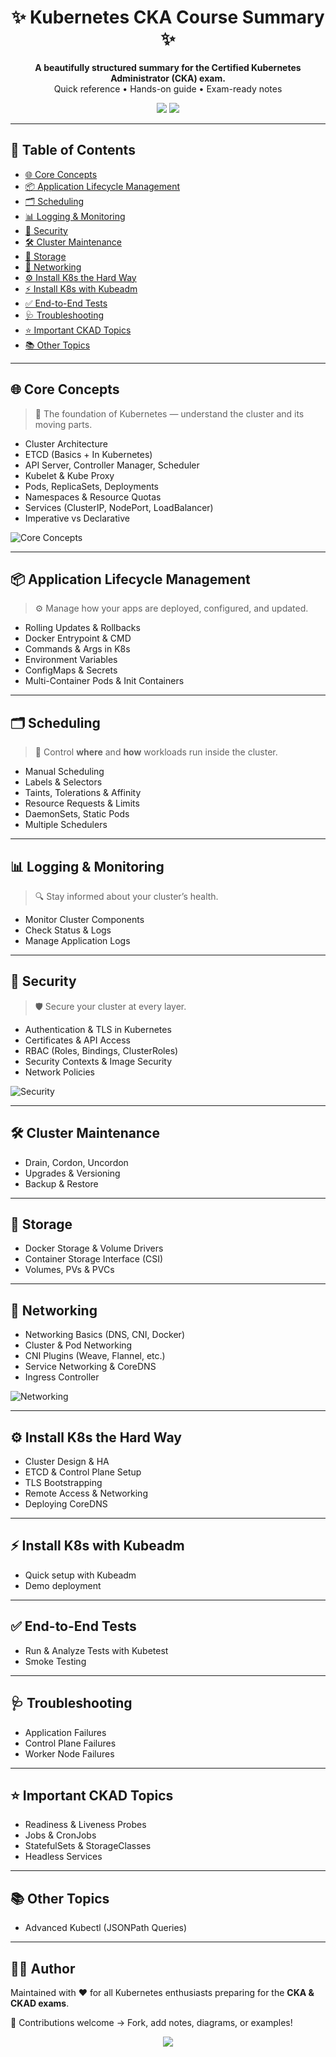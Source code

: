 <h1 align="center">✨ Kubernetes CKA Course Summary ✨</h1>


<p align="center">
  <b>A beautifully structured summary for the Certified Kubernetes Administrator (CKA) exam.</b><br/>
  Quick reference • Hands-on guide • Exam-ready notes
</p>

<p align="center">
  <a href="https://kubernetes.io/docs/"><img src="https://img.shields.io/badge/Kubernetes-Documentation-326CE5?style=flat&logo=kubernetes&logoColor=white" /></a>
  <a href="https://github.com/your-username/cka-course-summary/stargazers"><img src="https://img.shields.io/github/stars/your-username/cka-course-summary?style=social" /></a>
</p>

---

## 📑 Table of Contents
- [🌐 Core Concepts](#-core-concepts)
- [📦 Application Lifecycle Management](#-application-lifecycle-management)
- [🗂️ Scheduling](#️-scheduling)
- [📊 Logging & Monitoring](#-logging--monitoring)
- [🔐 Security](#-security)
- [🛠️ Cluster Maintenance](#️-cluster-maintenance)
- [💾 Storage](#-storage)
- [🌉 Networking](#-networking)
- [⚙️ Install K8s the Hard Way](#️-install-k8s-the-hard-way)
- [⚡ Install K8s with Kubeadm](#-install-k8s-with-kubeadm)
- [✅ End-to-End Tests](#-end-to-end-tests)
- [🩺 Troubleshooting](#-troubleshooting)
- [⭐ Important CKAD Topics](#-important-ckad-topics)
- [📚 Other Topics](#-other-topics)

---

## 🌐 Core Concepts
> 📘 The foundation of Kubernetes — understand the cluster and its moving parts.
- Cluster Architecture  
- ETCD (Basics + In Kubernetes)  
- API Server, Controller Manager, Scheduler  
- Kubelet & Kube Proxy  
- Pods, ReplicaSets, Deployments  
- Namespaces & Resource Quotas  
- Services (ClusterIP, NodePort, LoadBalancer)  
- Imperative vs Declarative  

![Core Concepts](https://kubernetes.io/images/kubeadm-stacked-color.png)

---

## 📦 Application Lifecycle Management
> ⚙️ Manage how your apps are deployed, configured, and updated.
- Rolling Updates & Rollbacks  
- Docker Entrypoint & CMD  
- Commands & Args in K8s  
- Environment Variables  
- ConfigMaps & Secrets  
- Multi-Container Pods & Init Containers  

---

## 🗂️ Scheduling
> 🎯 Control **where** and **how** workloads run inside the cluster.
- Manual Scheduling  
- Labels & Selectors  
- Taints, Tolerations & Affinity  
- Resource Requests & Limits  
- DaemonSets, Static Pods  
- Multiple Schedulers  

---

## 📊 Logging & Monitoring
> 🔍 Stay informed about your cluster’s health.
- Monitor Cluster Components  
- Check Status & Logs  
- Manage Application Logs  

---

## 🔐 Security
> 🛡️ Secure your cluster at every layer.
- Authentication & TLS in Kubernetes  
- Certificates & API Access  
- RBAC (Roles, Bindings, ClusterRoles)  
- Security Contexts & Image Security  
- Network Policies  

![Security](https://raw.githubusercontent.com/kubernetes/community/master/icons/png/security.png)

---

## 🛠️ Cluster Maintenance
- Drain, Cordon, Uncordon  
- Upgrades & Versioning  
- Backup & Restore  

---

## 💾 Storage
- Docker Storage & Volume Drivers  
- Container Storage Interface (CSI)  
- Volumes, PVs & PVCs  

---

## 🌉 Networking
- Networking Basics (DNS, CNI, Docker)  
- Cluster & Pod Networking  
- CNI Plugins (Weave, Flannel, etc.)  
- Service Networking & CoreDNS  
- Ingress Controller  

![Networking](https://miro.medium.com/v2/resize:fit:1000/format:webp/1*H2dBN3U5WZUJzV9oCeF8gw.png)

---

## ⚙️ Install K8s the Hard Way
- Cluster Design & HA  
- ETCD & Control Plane Setup  
- TLS Bootstrapping  
- Remote Access & Networking  
- Deploying CoreDNS  

---

## ⚡ Install K8s with Kubeadm
- Quick setup with Kubeadm  
- Demo deployment  

---

## ✅ End-to-End Tests
- Run & Analyze Tests with Kubetest  
- Smoke Testing  

---

## 🩺 Troubleshooting
- Application Failures  
- Control Plane Failures  
- Worker Node Failures  

---

## ⭐ Important CKAD Topics
- Readiness & Liveness Probes  
- Jobs & CronJobs  
- StatefulSets & StorageClasses  
- Headless Services  

---

## 📚 Other Topics
- Advanced Kubectl (JSONPath Queries)  

---

## 👨‍💻 Author
Maintained with ❤️ for all Kubernetes enthusiasts preparing for the **CKA & CKAD exams**.  

📌 Contributions welcome → Fork, add notes, diagrams, or examples!  

<p align="center">
  <img src="https://img.shields.io/badge/Happy Learning-💙-blue" />
</p>
